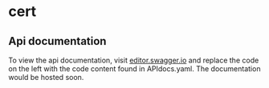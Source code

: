 # cert
## Api documentation

To view the api documentation, visit [editor.swagger.io](editor.swagger.io) and replace the code on the left with the code content found in APIdocs.yaml. The documentation would be hosted soon.
